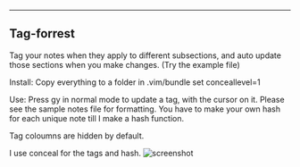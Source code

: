 ***
## Tag-forrest
Tag your notes when they apply to different subsections, and auto update those sections when you make changes. (Try the example file)

Install: Copy everything to a folder in .vim/bundle
set conceallevel=1

Use: Press gy in normal mode to update a tag, with the cursor on it. Please see the sample notes file for formatting. You have to make your own hash for each unique note till I make a hash function. 

Tag coloumns are hidden by default. 

I use conceal for the tags and hash. 
![screenshot](http://i.imgur.com/6zHuck9.png)

